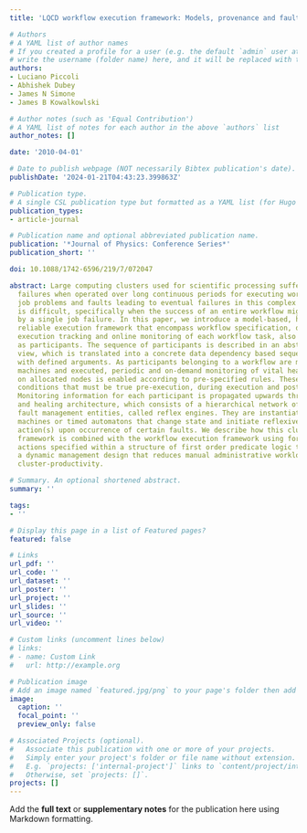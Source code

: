 ```yaml
---
title: 'LQCD workflow execution framework: Models, provenance and fault-tolerance'

# Authors
# A YAML list of author names
# If you created a profile for a user (e.g. the default `admin` user at `content/authors/admin/`), 
# write the username (folder name) here, and it will be replaced with their full name and linked to their profile.
authors:
- Luciano Piccoli
- Abhishek Dubey
- James N Simone
- James B Kowalkowlski

# Author notes (such as 'Equal Contribution')
# A YAML list of notes for each author in the above `authors` list
author_notes: []

date: '2010-04-01'

# Date to publish webpage (NOT necessarily Bibtex publication's date).
publishDate: '2024-01-21T04:43:23.399863Z'

# Publication type.
# A single CSL publication type but formatted as a YAML list (for Hugo requirements).
publication_types:
- article-journal

# Publication name and optional abbreviated publication name.
publication: '*Journal of Physics: Conference Series*'
publication_short: ''

doi: 10.1088/1742-6596/219/7/072047

abstract: Large computing clusters used for scientific processing suffer from systemic
  failures when operated over long continuous periods for executing workflows. Diagnosing
  job problems and faults leading to eventual failures in this complex environment
  is difficult, specifically when the success of an entire workflow might be affected
  by a single job failure. In this paper, we introduce a model-based, hierarchical,
  reliable execution framework that encompass workflow specification, data provenance,
  execution tracking and online monitoring of each workflow task, also referred to
  as participants. The sequence of participants is described in an abstract parameterized
  view, which is translated into a concrete data dependency based sequence of participants
  with defined arguments. As participants belonging to a workflow are mapped onto
  machines and executed, periodic and on-demand monitoring of vital health parameters
  on allocated nodes is enabled according to pre-specified rules. These rules specify
  conditions that must be true pre-execution, during execution and post-execution.
  Monitoring information for each participant is propagated upwards through the reflex
  and healing architecture, which consists of a hierarchical network of decentralized
  fault management entities, called reflex engines. They are instantiated as state
  machines or timed automatons that change state and initiate reflexive mitigation
  action(s) upon occurrence of certain faults. We describe how this cluster reliability
  framework is combined with the workflow execution framework using formal rules and
  actions specified within a structure of first order predicate logic that enables
  a dynamic management design that reduces manual administrative workload, and increases
  cluster-productivity.

# Summary. An optional shortened abstract.
summary: ''

tags:
- ''

# Display this page in a list of Featured pages?
featured: false

# Links
url_pdf: ''
url_code: ''
url_dataset: ''
url_poster: ''
url_project: ''
url_slides: ''
url_source: ''
url_video: ''

# Custom links (uncomment lines below)
# links:
# - name: Custom Link
#   url: http://example.org

# Publication image
# Add an image named `featured.jpg/png` to your page's folder then add a caption below.
image:
  caption: ''
  focal_point: ''
  preview_only: false

# Associated Projects (optional).
#   Associate this publication with one or more of your projects.
#   Simply enter your project's folder or file name without extension.
#   E.g. `projects: ['internal-project']` links to `content/project/internal-project/index.md`.
#   Otherwise, set `projects: []`.
projects: []
---
```


Add the **full text** or **supplementary notes** for the publication here using Markdown formatting.
